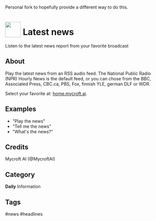 Personal fork to hopefully provide a different way to do this.

# <img src='https://rawgithub.com/FortAwesome/Font-Awesome/master/svgs/solid/newspaper.svg' card_color='#000000' width='50' height='50' style='vertical-align:bottom'/> Latest news
Listen to the latest news report from your favorite broadcast

## About 
Play the latest news from an RSS audio feed.  The National Public Radio (NPR)
Hourly News is the default feed, or you can chose 
from the BBC, Associated Press, CBC.ca, PBS, Fox, finnish YLE, german DLF or WDR. 

Select your favorite at: [home.mycroft.ai](https://home.mycroft.ai/#/skill).

## Examples 
* "Play the news"
* "Tell me the news"
* "What's the news?"

## Credits 
Mycroft AI (@MycroftAI)

## Category
**Daily**
Information

## Tags
#news
#headlines
